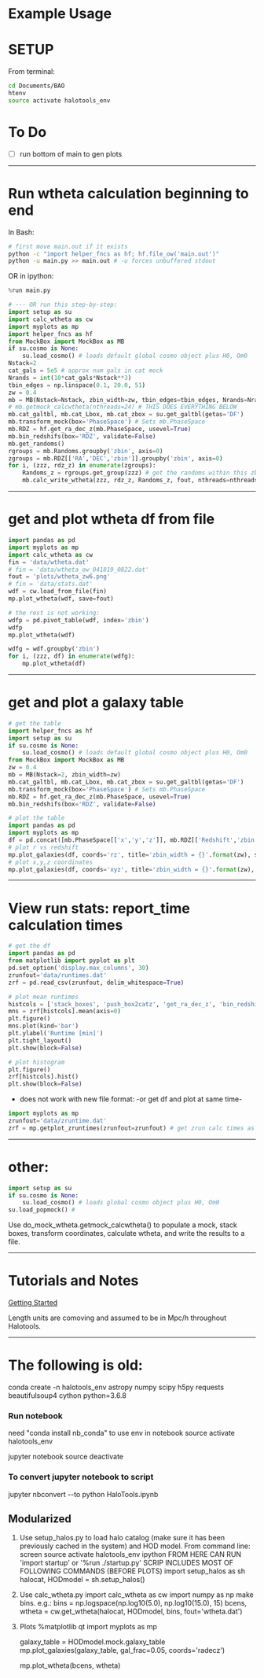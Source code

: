 # Example Usage

# SETUP
From terminal:
```bash
cd Documents/BAO
htenv
source activate halotools_env
```

# To Do
- [ ] run bottom of main to gen plots

----------------------------------------------------------------
# Run wtheta calculation beginning to end
<!-- fs -->

In Bash:
```bash
# first move main.out if it exists
python -c "import helper_fncs as hf; hf.file_ow('main.out')"
python -u main.py >> main.out # -u forces unbuffered stdout
```

OR in ipython:
```python
%run main.py

# --- OR run this step-by-step:
import setup as su
import calc_wtheta as cw
import myplots as mp
import helper_fncs as hf
from MockBox import MockBox as MB
if su.cosmo is None:
    su.load_cosmo() # loads default global cosmo object plus H0, Om0
Nstack=2
cat_gals = 5e5 # approx num gals in cat mock
Nrands = int(10*cat_gals*Nstack**3)
tbin_edges = np.linspace(0.1, 20.0, 51)
zw = 0.4
mb = MB(Nstack=Nstack, zbin_width=zw, tbin_edges=tbin_edges, Nrands=Nrands, wtfout='data/wthetatmp.dat', rtfout='data/runtimestmp.dat')
# mb.getmock_calcwtheta(nthreads=24) # THIS DOES EVERYTHING BELOW
mb.cat_galtbl, mb.cat_Lbox, mb.cat_zbox = su.get_galtbl(getas='DF')
mb.transform_mock(box='PhaseSpace') # Sets mb.PhaseSpace
mb.RDZ = hf.get_ra_dec_z(mb.PhaseSpace, usevel=True)
mb.bin_redshifs(box='RDZ', validate=False)
mb.get_randoms()
rgroups = mb.Randoms.groupby('zbin', axis=0)
zgroups = mb.RDZ[['RA','DEC','zbin']].groupby('zbin', axis=0)
for i, (zzz, rdz_z) in enumerate(zgroups):
    Randoms_z = rgroups.get_group(zzz) # get the randoms within this zbin
    mb.calc_write_wtheta(zzz, rdz_z, Randoms_z, fout, nthreads=nthreads)

```

<!-- fe wtheta calculation -->


----------------------------------------------------------------
# get and plot wtheta df from file
<!-- fs -->
```python
import pandas as pd
import myplots as mp
import calc_wtheta as cw
fin = 'data/wtheta.dat'
# fin = 'data/wtheta_ow_041819_0822.dat'
fout = 'plots/wtheta_zw6.png'
# fin = 'data/stats.dat'
wdf = cw.load_from_file(fin)
mp.plot_wtheta(wdf, save=fout)

# the rest is not working:
wdfp = pd.pivot_table(wdf, index='zbin')
wdfp
mp.plot_wtheta(wdf)

wdfg = wdf.groupby('zbin')
for i, (zzz, df) in enumerate(wdfg):
    mp.plot_wtheta(df)
```
<!-- fe get, plot wtheta from file -->

----------------------------------------------------------------
# get and plot a galaxy table
<!-- fs -->
```python
# get the table
import helper_fncs as hf
import setup as su
if su.cosmo is None:
    su.load_cosmo() # loads default global cosmo object plus H0, Om0
from MockBox import MockBox as MB
zw = 0.4
mb = MB(Nstack=2, zbin_width=zw)
mb.cat_galtbl, mb.cat_Lbox, mb.cat_zbox = su.get_galtbl(getas='DF')
mb.transform_mock(box='PhaseSpace') # Sets mb.PhaseSpace
mb.RDZ = hf.get_ra_dec_z(mb.PhaseSpace, usevel=True)
mb.bin_redshifs(box='RDZ', validate=False)

# plot the table
import pandas as pd
import myplots as mp
df = pd.concat([mb.PhaseSpace[['x','y','z']], mb.RDZ[['Redshift','zbin']]],axis=1)
# plot r vs redshift
mp.plot_galaxies(df, coords='rz', title='zbin_width = {}'.format(zw), save='plots/gals_rvsz.png')
# plot x,y,z coordinates
mp.plot_galaxies(df, coords='xyz', title='zbin_width = {}'.format(zw), save='plots/gals_xyz.png')
```


<!-- fe galaxy table -->

----------------------------------------------------------------
# View run stats: report_time calculation times
<!-- fs -->
```python
# get the df
import pandas as pd
from matplotlib import pyplot as plt
pd.set_option('display.max_columns', 30)
zrunfout='data/runtimes.dat'
zrf = pd.read_csv(zrunfout, delim_whitespace=True)

# plot mean runtimes
histcols = ['stack_boxes', 'push_box2catz', 'get_ra_dec_z', 'bin_redshifs', 'get_randoms', 'push_box2catz_Rands', 'get_ra_dec_z_Rands', 'bin_redshifs_Rands', 'calc_wtheta', 'galgal_counts', 'randrand_counts', 'galrand_counts', 'counts_to_cf']
mns = zrf[histcols].mean(axis=0)
plt.figure()
mns.plot(kind='bar')
plt.ylabel('Runtime [min]')
plt.tight_layout()
plt.show(block=False)

# plot histogram
plt.figure()
zrf[histcols].hist()
plt.show(block=False)

```

- does not work with new file format:
-or get df and plot at same time-

```python
import myplots as mp
zrunfout='data/zruntime.dat'
zrf = mp.getplot_zruntimes(zrunfout=zrunfout) # get zrun calc times as DF and plot
```
<!-- fe report times -->


----------------------------------------------------------------
# other:
<!-- fs -->
```python
import setup as su
if su.cosmo is None:
    su.load_cosmo() # loads global cosmo object plus H0, Om0
su.load_popmock() #
```

Use do_mock_wtheta.getmock_calcwtheta() to populate a mock, stack boxes,
transform coordinates, calculate wtheta, and write the results to a file.

<!-- fe other -->



----
# Tutorials and Notes
[Getting Started](https://halotools.readthedocs.io/en/latest/quickstart_and_tutorials/getting_started_overview.html)

Length units are comoving and assumed to be in Mpc/h throughout Halotools.

----
# The following is old:
<!-- fs -->

conda create -n halotools_env astropy numpy scipy h5py requests beautifulsoup4 cython python=3.6.8


### Run notebook
need "conda install nb_conda" to use env in notebook
source activate halotools_env
<!-- conda activate halotools_env -->
jupyter notebook
source deactivate

### To convert jupyter notebook to script
jupyter nbconvert --to python HaloTools.ipynb
<!-- first may need: conda install -c conda-forge mistune -->



## Modularized
1. Use setup_halos.py to load halo catalog (make sure it has been previously cached in the system) and HOD model.
From command line:
    screen
    source activate halotools_env
    ipython
        FROM HERE CAN RUN 'import startup' or '%run ./startup.py'
        SCRIP INCLUDES MOST OF FOLLOWING COMMANDS (BEFORE PLOTS)
    import setup_halos as sh
    halocat, HODmodel = sh.setup_halos()

2. Use calc_wtheta.py
    import calc_wtheta as cw
    import numpy as np
    make bins. e.g.:
        bins = np.logspace(np.log10(5.0), np.log10(15.0), 15)
    bcens, wtheta = cw.get_wtheta(halocat, HODmodel, bins, fout='wtheta.dat')

3. Plots
    %matplotlib qt
    import myplots as mp

    galaxy_table = HODmodel.mock.galaxy_table
    mp.plot_galaxies(galaxy_table, gal_frac=0.05, coords='radecz')

    mp.plot_wtheta(bcens, wtheta)


<!-- fe old -->
